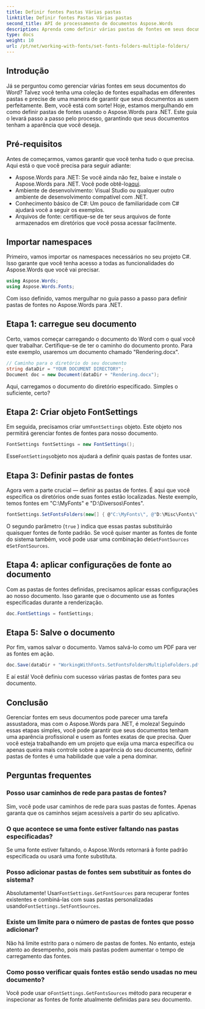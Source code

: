 ```yaml
---
title: Definir fontes Pastas Várias pastas
linktitle: Definir fontes Pastas Várias pastas
second_title: API de processamento de documentos Aspose.Words
description: Aprenda como definir várias pastas de fontes em seus documentos do Word usando o Aspose.Words para .NET. Este guia passo a passo garante que seus documentos usem as fontes exatas que você precisa.
type: docs
weight: 10
url: /pt/net/working-with-fonts/set-fonts-folders-multiple-folders/
---
```

## Introdução

Já se perguntou como gerenciar várias fontes em seus documentos do Word? Talvez você tenha uma coleção de fontes espalhadas em diferentes pastas e precise de uma maneira de garantir que seus documentos as usem perfeitamente. Bem, você está com sorte! Hoje, estamos mergulhando em como definir pastas de fontes usando o Aspose.Words para .NET. Este guia o levará passo a passo pelo processo, garantindo que seus documentos tenham a aparência que você deseja.

## Pré-requisitos

Antes de começarmos, vamos garantir que você tenha tudo o que precisa. Aqui está o que você precisa para seguir adiante:

-  Aspose.Words para .NET: Se você ainda não fez, baixe e instale o Aspose.Words para .NET. Você pode obtê-lo[aqui](https://releases.aspose.com/words/net/).
- Ambiente de desenvolvimento: Visual Studio ou qualquer outro ambiente de desenvolvimento compatível com .NET.
- Conhecimento básico de C#: Um pouco de familiaridade com C# ajudará você a seguir os exemplos.
- Arquivos de fonte: certifique-se de ter seus arquivos de fonte armazenados em diretórios que você possa acessar facilmente.

## Importar namespaces

Primeiro, vamos importar os namespaces necessários no seu projeto C#. Isso garante que você tenha acesso a todas as funcionalidades do Aspose.Words que você vai precisar.

```csharp
using Aspose.Words;
using Aspose.Words.Fonts;
```

Com isso definido, vamos mergulhar no guia passo a passo para definir pastas de fontes no Aspose.Words para .NET.

## Etapa 1: carregue seu documento

Certo, vamos começar carregando o documento do Word com o qual você quer trabalhar. Certifique-se de ter o caminho do documento pronto. Para este exemplo, usaremos um documento chamado "Rendering.docx".

```csharp
// Caminho para o diretório do seu documento
string dataDir = "YOUR DOCUMENT DIRECTORY";
Document doc = new Document(dataDir + "Rendering.docx");
```

Aqui, carregamos o documento do diretório especificado. Simples o suficiente, certo?

## Etapa 2: Criar objeto FontSettings

 Em seguida, precisamos criar um`FontSettings` objeto. Este objeto nos permitirá gerenciar fontes de fontes para nosso documento.

```csharp
FontSettings fontSettings = new FontSettings();
```

 Esse`FontSettings`objeto nos ajudará a definir quais pastas de fontes usar.

## Etapa 3: Definir pastas de fontes

Agora vem a parte crucial — definir as pastas de fontes. É aqui que você especifica os diretórios onde suas fontes estão localizadas. Neste exemplo, temos fontes em "C:\MyFonts\" e "D:\Diversos\Fontes\".

```csharp
fontSettings.SetFontsFolders(new[] { @"C:\MyFonts\", @"D:\Misc\Fonts\" }, true);
```

O segundo parâmetro (`true` ) indica que essas pastas substituirão quaisquer fontes de fonte padrão. Se você quiser manter as fontes de fonte do sistema também, você pode usar uma combinação de`GetFontSources` e`SetFontSources`.

## Etapa 4: aplicar configurações de fonte ao documento

Com as pastas de fontes definidas, precisamos aplicar essas configurações ao nosso documento. Isso garante que o documento use as fontes especificadas durante a renderização.

```csharp
doc.FontSettings = fontSettings;
```

## Etapa 5: Salve o documento

Por fim, vamos salvar o documento. Vamos salvá-lo como um PDF para ver as fontes em ação.

```csharp
doc.Save(dataDir + "WorkingWithFonts.SetFontsFoldersMultipleFolders.pdf");
```

E aí está! Você definiu com sucesso várias pastas de fontes para seu documento.

## Conclusão

Gerenciar fontes em seus documentos pode parecer uma tarefa assustadora, mas com o Aspose.Words para .NET, é moleza! Seguindo essas etapas simples, você pode garantir que seus documentos tenham uma aparência profissional e usem as fontes exatas de que precisa. Quer você esteja trabalhando em um projeto que exija uma marca específica ou apenas queira mais controle sobre a aparência do seu documento, definir pastas de fontes é uma habilidade que vale a pena dominar.

## Perguntas frequentes

### Posso usar caminhos de rede para pastas de fontes?
Sim, você pode usar caminhos de rede para suas pastas de fontes. Apenas garanta que os caminhos sejam acessíveis a partir do seu aplicativo.

### O que acontece se uma fonte estiver faltando nas pastas especificadas?
Se uma fonte estiver faltando, o Aspose.Words retornará à fonte padrão especificada ou usará uma fonte substituta.

### Posso adicionar pastas de fontes sem substituir as fontes do sistema?
 Absolutamente! Usar`FontSettings.GetFontSources` para recuperar fontes existentes e combiná-las com suas pastas personalizadas usando`FontSettings.SetFontSources`.

### Existe um limite para o número de pastas de fontes que posso adicionar?
Não há limite estrito para o número de pastas de fontes. No entanto, esteja atento ao desempenho, pois mais pastas podem aumentar o tempo de carregamento das fontes.

### Como posso verificar quais fontes estão sendo usadas no meu documento?
 Você pode usar o`FontSettings.GetFontsSources` método para recuperar e inspecionar as fontes de fonte atualmente definidas para seu documento.